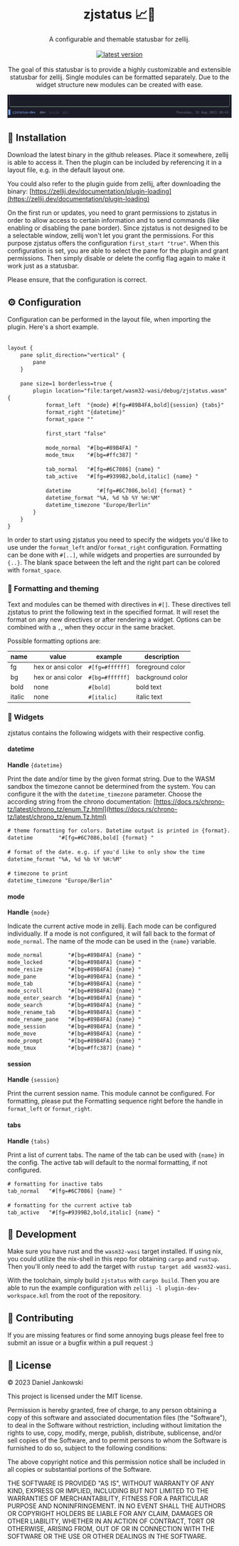 <h1 align="center">zjstatus 📈🎨</h1>

<p align="center">
  A configurable and themable statusbar for zellij.
  <br><br>
  <a href="https://github.com/dj95/zjstatus/releases">
    <img alt="latest version" src="https://img.shields.io/github/v/tag/dj95/zjstatus.svg?sort=semver" />
  </a>
  <br><br>
  The goal of this statusbar is to provide a highly customizable and extensible statusbar for zellij. Single
  modules can be formatted separately. Due to the widget structure new modules can be created with ease.
</p>

![Screenshot of the statusbar](./assets/demo.png)

## 🚀 Installation

Download the latest binary in the github releases. Place it somewhere, zellij is able to access it. Then the
plugin can be included by referencing it in a layout file, e.g. in the default layout one.

You could also refer to the plugin guide from zellij, after downloading the binary: [https://zellij.dev/documentation/plugin-loading](https://zellij.dev/documentation/plugin-loading)

On the first run or updates, you need to grant permissions to zjstatus in order to allow access to certain information
and to send commands (like enabling or disabling the pane border). Since zjstatus is not designed to be a selectable
window, zellij won't let you grant the permissions. For this purpose zjstatus offers the configuration `first_start "true"`.
When this configuration is set, you are able to select the pane for the plugin and grant permissions. Then simply
disable or delete the config flag again to make it work just as a statusbar.

Please ensure, that the configuration is correct.

## ⚙️ Configuration

Configuration can be performed in the layout file, when importing the plugin. Here's a short example.

```kdl

layout {
    pane split_direction="vertical" {
        pane
    }

    pane size=1 borderless=true {
        plugin location="file:target/wasm32-wasi/debug/zjstatus.wasm" {
            format_left  "{mode} #[fg=#89B4FA,bold]{session} {tabs}"
            format_right "{datetime}"
            format_space ""

            first_start "false"

            mode_normal  "#[bg=#89B4FA] "
            mode_tmux    "#[bg=#ffc387] "

            tab_normal   "#[fg=#6C7086] {name} "
            tab_active   "#[fg=#9399B2,bold,italic] {name} "

            datetime        "#[fg=#6C7086,bold] {format} "
            datetime_format "%A, %d %b %Y %H:%M"
            datetime_timezone "Europe/Berlin"
        }
    }
}
```

In order to start using zjstatus you need to specify the widgets you'd like to use under the `format_left` and/or `format_right`
configuration. Formatting can be done with `#[..]`, while widgets and properties are surrounded by `{..}`.
The blank space between the left and the right part can be colored with `format_space`.

### 🎨 Formatting and theming

Text and modules can be themed with directives in `#[]`. These directives tell zjstatus to print the following
text in the specified format. It will reset the format on any new directives or after rendering a widget.
Options can be combined with a `,`, when they occur in the same bracket.

Possible formatting options are:

| name   | value             | example       | description      |
|--------|-------------------|---------------|------------------|
| fg     | hex or ansi color | `#[fg=#ffffff]` | foreground color |
| bg     | hex or ansi color | `#[bg=#ffffff]` | background color |
| bold   | none              | `#[bold]`       | bold text        |
| italic | none              | `#[italic]`     | italic text      |

### 🧱 Widgets

zjstatus contains the following widgets with their respective config.

#### datetime

**Handle** `{datetime}`

Print the date and/or time by the given format string. Due to the WASM sandbox
the timezone cannot be determined from the system. You can configure it the
with the `datetime_timezone` parameter. Choose the according string from the
chrono documentation: [https://docs.rs/chrono-tz/latest/chrono_tz/enum.Tz.html](https://docs.rs/chrono-tz/latest/chrono_tz/enum.Tz.html)

```kdl
# theme formatting for colors. Datetime output is printed in {format}.
datetime        "#[fg=#6C7086,bold] {format} "

# format of the date. e.g. if you'd like to only show the time
datetime_format "%A, %d %b %Y %H:%M"

# timezone to print
datetime_timezone "Europe/Berlin"
```

#### mode

**Handle** `{mode}`

Indicate the current active mode in zellij. Each mode can be configured individually. If a mode is not configured, it will
fall back to the format of `mode_normal`. The name of the mode can be used in the `{name}` variable.

```kdl
mode_normal        "#[bg=#89B4FA] {name} "
mode_locked        "#[bg=#89B4FA] {name} "
mode_resize        "#[bg=#89B4FA] {name} "
mode_pane          "#[bg=#89B4FA] {name} "
mode_tab           "#[bg=#89B4FA] {name} "
mode_scroll        "#[bg=#89B4FA] {name} "
mode_enter_search  "#[bg=#89B4FA] {name} "
mode_search        "#[bg=#89B4FA] {name} "
mode_rename_tab    "#[bg=#89B4FA] {name} "
mode_rename_pane   "#[bg=#89B4FA] {name} "
mode_session       "#[bg=#89B4FA] {name} "
mode_move          "#[bg=#89B4FA] {name} "
mode_prompt        "#[bg=#89B4FA] {name} "
mode_tmux          "#[bg=#ffc387] {name} "
```

#### session

**Handle** `{session}`

Print the current session name. This module cannot be configured. For formatting, please put the Formatting
sequence right before the handle in `format_left` or `format_right`.

#### tabs

**Handle** `{tabs}`

Print a list of current tabs. The name of the tab can be used with `{name}` in the config. The active tab will
default to the normal formatting, if not configured.

```kdl
# formatting for inactive tabs
tab_normal   "#[fg=#6C7086] {name} "

# formatting for the current active tab
tab_active   "#[fg=#9399B2,bold,italic] {name} "
```

## 🚧 Development

Make sure you have rust and the `wasm32-wasi` target installed. If using nix, you could utilize the nix-shell
in this repo for obtaining `cargo` and `rustup`. Then you'll only need to add the target with
`rustup target add wasm32-wasi`.

With the toolchain, simply build `zjstatus` with `cargo build`. Then you are able to run the example configuration
with `zellij -l plugin-dev-workspace.kdl` from the root of the repository.

## 🤝 Contributing

If you are missing features or find some annoying bugs please feel free to submit an issue or a bugfix within a pull request :)

## 📝 License

© 2023 Daniel Jankowski

This project is licensed under the MIT license.

Permission is hereby granted, free of charge, to any person obtaining a copy
of this software and associated documentation files (the "Software"), to deal
in the Software without restriction, including without limitation the rights
to use, copy, modify, merge, publish, distribute, sublicense, and/or sell
copies of the Software, and to permit persons to whom the Software is
furnished to do so, subject to the following conditions:

The above copyright notice and this permission notice shall be included in all
copies or substantial portions of the Software.

THE SOFTWARE IS PROVIDED "AS IS", WITHOUT WARRANTY OF ANY KIND, EXPRESS OR
IMPLIED, INCLUDING BUT NOT LIMITED TO THE WARRANTIES OF MERCHANTABILITY,
FITNESS FOR A PARTICULAR PURPOSE AND NONINFRINGEMENT. IN NO EVENT SHALL THE
AUTHORS OR COPYRIGHT HOLDERS BE LIABLE FOR ANY CLAIM, DAMAGES OR OTHER
LIABILITY, WHETHER IN AN ACTION OF CONTRACT, TORT OR OTHERWISE, ARISING FROM,
OUT OF OR IN CONNECTION WITH THE SOFTWARE OR THE USE OR OTHER DEALINGS IN THE
SOFTWARE.
